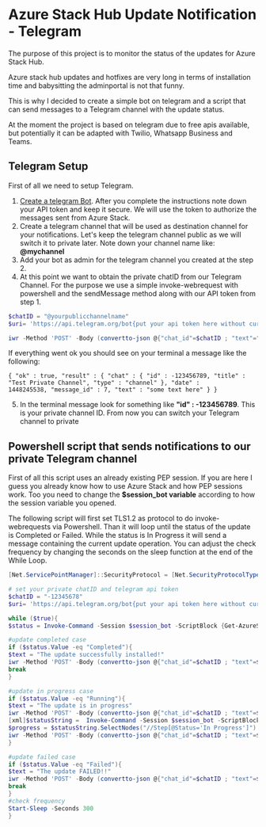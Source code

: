 # Azure Stack Hub Update Notification - Telegram

The purpose of this project is to monitor the status of the updates for Azure Stack Hub.

Azure stack hub updates and hotfixes are very long in terms of installation time and babysitting the adminportal is not that funny.

This is why I decided to create a simple bot on telegram and a script that can send messages to a Telegram channel with the update status.

At the moment the project is based on telegram due to free apis available, but potentially it can be adapted with Twilio, Whatsapp Business and Teams.


## Telegram Setup
First of all we need to setup Telegram.

1. [Create a telegram Bot](https://core.telegram.org/bots#3-how-do-i-create-a-bot).
After you complete the instructions note down your API token and keep it secure. We will use the token to authorize the messages sent from Azure Stack.
2. Create a telegram channel that will be used as destination channel for your notifications. Let's keep the telegram channel public as we will switch it to private later. Note down your channel name like: **@mychannel**
3. Add your bot as admin for the telegram channel you created at the step 2.
4. At this point we want to obtain the private chatID from our Telegram Channel.
For the purpose we use a simple invoke-webrequest with powershell and the sendMessage method along with our API token from step 1.

```powershell
$chatID = "@yourpublicchannelname"
$uri= 'https://api.telegram.org/bot{put your api token here without curly brackets}/sendMessage'

iwr -Method 'POST' -Body (convertto-json @{"chat_id"=$chatID ; "text"="some text here"}) -Uri $uri -ContentType "application/json;charset=utf-8"

```

If everything went ok you should see on your terminal a message like the following:

    { "ok" : true, "result" : { "chat" : { "id" : -123456789, "title" : "Test Private Channel", "type" : "channel" }, "date" :      1448245538, "message_id" : 7, "text" : "some text here" } }
  
5. In the terminal message look for something like **"id" : -123456789**. This is your private channel ID. From now you can switch your Telegram channel to private


## Powershell script that sends notifications to our private Telegram channel

First of all this script uses an already existing PEP session. If you are here I guess you already know how to use Azure Stack and how PEP sessions work.
Too you need to change the **$session_bot variable** according to how the session variable you opened.

The following script will first set TLS1.2 as protocol to do invoke-webrequests via Powershell.
Than it will loop until the status of the update is Completed or Failed.
While the status is In Progress it will send a message containing  the current update operation.
You can adjust the check frequency by changing the seconds on the sleep function at the end of the While Loop.

```powershell
[Net.ServicePointManager]::SecurityProtocol = [Net.SecurityProtocolType]::Tls12

# set your private chatID and telegram api token
$chatID = "-12345678"
$uri= 'https://api.telegram.org/bot{put your api token here without curly brackets}/sendMessage'

while ($true){
$status = Invoke-Command -Session $session_bot -ScriptBlock {Get-AzureStackUpdateStatus -StatusOnly}

#update completed case
if ($status.Value -eq "Completed"){
$text = "The update successfully installed!"
iwr -Method 'POST' -Body (convertto-json @{"chat_id"=$chatID ; "text"=$text}) -Uri $uri -ContentType "application/json;charset=utf-8"
break
}

#update in progress case
if ($status.Value -eq "Running"){
$text = "The update is in progress"
iwr -Method 'POST' -Body (convertto-json @{"chat_id"=$chatID ; "text"=$text}) -Uri $uri -ContentType "application/json;charset=utf-8"
[xml]$statusString =  Invoke-Command -Session $session_bot -ScriptBlock {Get-AzureStackUpdateStatus}
$progress = $statusString.SelectNodes("//Step[@Status='In Progress']") | select fullstepindex,Description | Format-Table
iwr -Method 'POST' -Body (convertto-json @{"chat_id"=$chatID ; "text"=$progress}) -Uri $uri -ContentType "application/json;charset=utf-8"
}

#update failed case
if ($status.Value -eq "Failed"){
$text = "The update FAILED!!"
iwr -Method 'POST' -Body (convertto-json @{"chat_id"=$chatID ; "text"=$text}) -Uri $uri -ContentType "application/json;charset=utf-8"
break
}
#check frequency
Start-Sleep -Seconds 300
}
```
